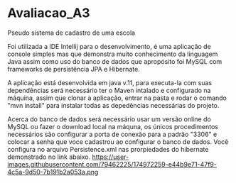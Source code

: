 # Avaliacao_A3
Pseudo sistema de cadastro de uma escola

Foi utilizada a IDE Intellij para o desenvolvimento, é uma aplicação de console simples mas que demonstra muito conhecimento da linguagem Java assim como uso do banco de dados que apropósito foi MySQL com frameworks de persistência JPA e Hibernate.

A aplicação está desenvolvida em java v.11, para executa-la com suas dependências será necessário ter o Maven intalado e configurado na máquina, assim que clonar a aplicação, entrar na pasta e rodar o comando "mvn install" para instalar todas as depedências necessárias do projeto.

Acerca do banco de dados será necessário usar um versão online do MySQL ou fazer o download local na máquna, os únicos procedimentos necessários são configurar a porta de conexão para a padrão "3306" e colocar a senha que voce cadastrou ao configurar o banco de dados. Você configura no arquivo Persistence.xml nas prorpiedades do hibernate demonstrado no link abaixo.
https://user-images.githubusercontent.com/79462225/174972259-e44b9e71-47f9-4c5a-9d50-7b191b2a053a.png
